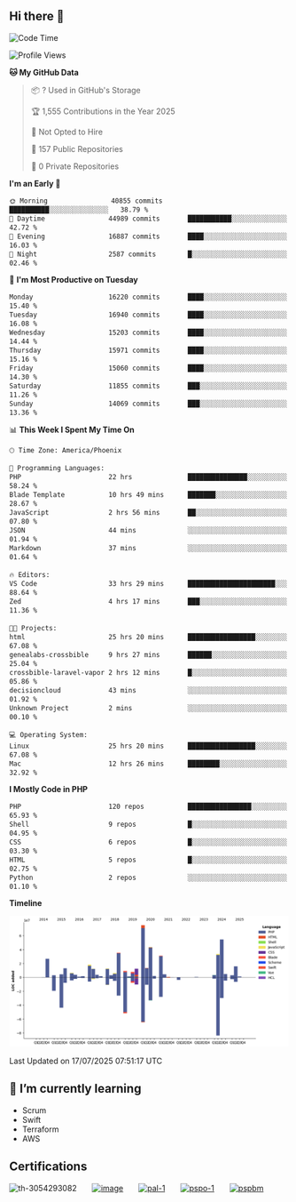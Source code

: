 ## Hi there 👋

<!--START_SECTION:waka-->
![Code Time](http://img.shields.io/badge/Code%20Time-11%2C386%20hrs%2010%20mins-blue)

![Profile Views](http://img.shields.io/badge/Profile%20Views-1-blue)

**🐱 My GitHub Data** 

> 📦 ? Used in GitHub's Storage 
 > 
> 🏆 1,555 Contributions in the Year 2025
 > 
> 🚫 Not Opted to Hire
 > 
> 📜 157 Public Repositories 
 > 
> 🔑 0 Private Repositories 
 > 
**I'm an Early 🐤** 

```text
🌞 Morning                40855 commits       ██████████░░░░░░░░░░░░░░░   38.79 % 
🌆 Daytime                44989 commits       ███████████░░░░░░░░░░░░░░   42.72 % 
🌃 Evening                16887 commits       ████░░░░░░░░░░░░░░░░░░░░░   16.03 % 
🌙 Night                  2587 commits        █░░░░░░░░░░░░░░░░░░░░░░░░   02.46 % 
```
📅 **I'm Most Productive on Tuesday** 

```text
Monday                   16220 commits       ████░░░░░░░░░░░░░░░░░░░░░   15.40 % 
Tuesday                  16940 commits       ████░░░░░░░░░░░░░░░░░░░░░   16.08 % 
Wednesday                15203 commits       ████░░░░░░░░░░░░░░░░░░░░░   14.44 % 
Thursday                 15971 commits       ████░░░░░░░░░░░░░░░░░░░░░   15.16 % 
Friday                   15060 commits       ████░░░░░░░░░░░░░░░░░░░░░   14.30 % 
Saturday                 11855 commits       ███░░░░░░░░░░░░░░░░░░░░░░   11.26 % 
Sunday                   14069 commits       ███░░░░░░░░░░░░░░░░░░░░░░   13.36 % 
```


📊 **This Week I Spent My Time On** 

```text
🕑︎ Time Zone: America/Phoenix

💬 Programming Languages: 
PHP                      22 hrs              ███████████████░░░░░░░░░░   58.24 % 
Blade Template           10 hrs 49 mins      ███████░░░░░░░░░░░░░░░░░░   28.67 % 
JavaScript               2 hrs 56 mins       ██░░░░░░░░░░░░░░░░░░░░░░░   07.80 % 
JSON                     44 mins             ░░░░░░░░░░░░░░░░░░░░░░░░░   01.94 % 
Markdown                 37 mins             ░░░░░░░░░░░░░░░░░░░░░░░░░   01.64 % 

🔥 Editors: 
VS Code                  33 hrs 29 mins      ██████████████████████░░░   88.64 % 
Zed                      4 hrs 17 mins       ███░░░░░░░░░░░░░░░░░░░░░░   11.36 % 

🐱‍💻 Projects: 
html                     25 hrs 20 mins      █████████████████░░░░░░░░   67.08 % 
genealabs-crossbible     9 hrs 27 mins       ██████░░░░░░░░░░░░░░░░░░░   25.04 % 
crossbible-laravel-vapor 2 hrs 12 mins       █░░░░░░░░░░░░░░░░░░░░░░░░   05.86 % 
decisioncloud            43 mins             ░░░░░░░░░░░░░░░░░░░░░░░░░   01.92 % 
Unknown Project          2 mins              ░░░░░░░░░░░░░░░░░░░░░░░░░   00.10 % 

💻 Operating System: 
Linux                    25 hrs 20 mins      █████████████████░░░░░░░░   67.08 % 
Mac                      12 hrs 26 mins      ████████░░░░░░░░░░░░░░░░░   32.92 % 
```

**I Mostly Code in PHP** 

```text
PHP                      120 repos           ████████████████░░░░░░░░░   65.93 % 
Shell                    9 repos             █░░░░░░░░░░░░░░░░░░░░░░░░   04.95 % 
CSS                      6 repos             █░░░░░░░░░░░░░░░░░░░░░░░░   03.30 % 
HTML                     5 repos             █░░░░░░░░░░░░░░░░░░░░░░░░   02.75 % 
Python                   2 repos             ░░░░░░░░░░░░░░░░░░░░░░░░░   01.10 % 
```



**Timeline**

![Lines of Code chart](https://raw.githubusercontent.com/mikebronner/mikebronner/master/assets/bar_graph.png)


 Last Updated on 17/07/2025 07:51:17 UTC
<!--END_SECTION:waka-->

<!--
**mikebronner/mikebronner** is a ✨ _special_ ✨ repository because its `README.md` (this file) appears on your GitHub profile.

Here are some ideas to get you started:

- 🔭 I’m currently working on ...
- 🌱 I’m currently learning ...
- 👯 I’m looking to collaborate on ...
- 🤔 I’m looking for help with ...
- 💬 Ask me about ...
- 📫 How to reach me: ...
- 😄 Pronouns: ...
- ⚡ Fun fact: ...
-->

## 🌱 I’m currently learning

- Scrum
- Swift
- Terraform
- AWS

## Certifications

![th-3054293082](https://user-images.githubusercontent.com/1791050/208267034-c5006f82-ae89-41eb-9478-7106c5aba070.jpg)
&nbsp;&nbsp;&nbsp;&nbsp;&nbsp;
[![image](https://images.credly.com/size/100x100/images/a2790314-008a-4c3d-9553-f5e84eb359ba/image.png)](https://www.credly.com/users/mike-bronner)
&nbsp;&nbsp;&nbsp;&nbsp;&nbsp;
[![pal-1](https://images.credly.com/size/100x100/images/78c772ee-6b3c-4348-ac66-58ac5a2cf581/image.png)](https://www.credly.com/users/mike-bronner)
&nbsp;&nbsp;&nbsp;&nbsp;&nbsp;
[![pspo-1](https://images.credly.com/size/100x100/images/591762c5-fae7-49c6-b326-e1756979928d/image.png)](https://www.credly.com/users/mike-bronner)
&nbsp;&nbsp;&nbsp;&nbsp;&nbsp;
[![pspbm](https://images.credly.com/size/100x100/images/55a21a78-59af-4294-810e-e4014e9ca1be/image.png)](https://www.credly.com/users/mike-bronner)
